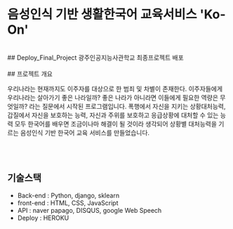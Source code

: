 
# 음성인식 기반 생활한국어 교육서비스 'Ko-On'
<br />
## Deploy_Final_Project
광주인공지능사관학교 최종프로젝트 배포
<br />
<br />
## 프로젝트 개요
<p> 우리나라는 현재까지도 이주자를 대상으로 한 범죄 및 차별이 존재한다. 이주자들에게 우리나라는 살아가기 좋은 나라일까? 좋은 나라가 아니라면 이들에게 필요한 역량은 무엇일까? 라는 질문에서 시작된 프로그램입니다.
  폭행에서 자신을 지키는 상황대처능력, 갑질에서 자신을 보호하는 능력, 자신과 주위를 보호하고 응급상황에 대처할 수 있는 능력 모두 한국어를 배우면 조금이나마 해결이 될 것이라 생각되어 상황별 대처능력을 기르는 음성인식 기반 한국어 교육 서비스를 만들었습니다.
  </p>
<br />
<br />

## 기술스택
<ul>
  <li> Back-end : Python, django, sklearn </li>
  <li> front-end : HTML, CSS, JavaScript </li>
  <li> API : naver papago, DISQUS, google Web Speech </li>
  <li> Deploy : HEROKU </li>
</ul>


